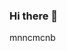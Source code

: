 ### Hi there 👋

<!--
**shubhberg/shubhberg** is a ✨ _special_ ✨ repository because its `README.md` (this file) appears on your GitHub profile.

Here are some ideas to get you started:

- 🔭 I’m currently working on ...gmdghmhdmhg
- 🌱 I’m currently learning ...hgmmgmdhgmh
- 👯 I’m looking to collaborate on ...
- 🤔 I’m looking for help with ...mghmhgmdgxhmhn
- 💬 Ask me about ...
- 📫 How to reach me: ...mghmgmgdm
- 😄 Pronouns: ...
- ⚡ Fun fact: ...mhg
-->
mnncmcnb
